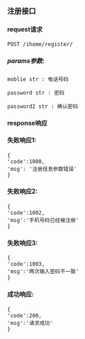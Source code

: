 ### 注册接口

#### request请求
    POST /ihome/register/
##### params参数:

    moblie str : 电话号码

    password str : 密码

    password2 str : 确认密码


#### response响应

#### 失败响应1:

    {
    'code':1000,
    'msg': '注册信息参数错误'
    }

#### 失败响应2:

    {
    'code':1002,
    'msg':'手机号码已经被注册'
    }

#### 失败响应3:

    {
    'code':1003,
    'msg':'两次输入密码不一致'
    }

#### 成功响应:

    {
    'code':200,
    'msg':'请求成功'
    }
